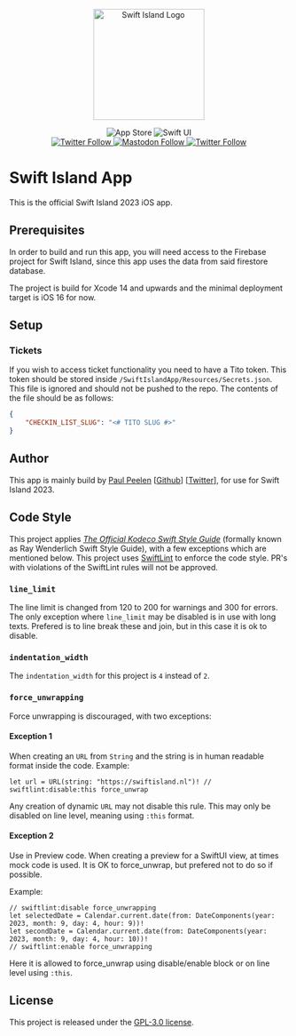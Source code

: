 <p align="center">
    <img src ="Logo.png" alt="Swift Island Logo" title="Swift Island 2023" width=200 />
</p>

<p align="center">
	<img alt="App Store" src="https://img.shields.io/itunes/v/1468876096?label=App%20Store">
    <img src="https://img.shields.io/badge/platform-SwiftUI-blue.svg" alt="Swift UI" title="Swift UI" />
    <br/>
    <a href="https://twitter.com/swiftislandnl">
        <img alt="Twitter Follow" src="https://img.shields.io/twitter/follow/swiftislandnl?label=SwiftIsland" alt="Twitter: @swiftislandnl" title="Twitter: @swiftislandnl">
    </a>
    </a>
    <a href="https://mastodon.nu/@ppeelen">
<img alt="Mastodon Follow" src="https://img.shields.io/mastodon/follow/109416415024329828?domain=https%3A%2F%2Fmastodon.nu&style=social&label=Mastodon%3A%20%40peelen">
    </a>
    <a href="https://twitter.com/ppeelen">
        <img alt="Twitter Follow" src="https://img.shields.io/twitter/follow/swiftislandnl?label=PPeelen" alt="Twitter: @ppeelen" title="Twitter: @ppeelen">
    </a>
</p>

# Swift Island App
This is the official Swift Island 2023 iOS app. 

## Prerequisites
In order to build and run this app, you will need access to the Firebase project for Swift Island, since this app uses the data from said firestore database.

The project is build for Xcode 14 and upwards and the minimal deployment target is iOS 16 for now.

## Setup
### Tickets
If you wish to access ticket functionality you need to have a Tito token. This token should be stored inside `/SwiftIslandApp/Resources/Secrets.json`. This file is ignored and should not be pushed to the repo. The contents of the file should be as follows:
```json
{
    "CHECKIN_LIST_SLUG": "<# TITO SLUG #>"
}
```

## Author
This app is mainly build by [Paul Peelen](https://paulpeelen.com) [[Github](https://github.com/ppeelen)] [[Twitter](https://twitter.com/ppeelen)], for use for Swift Island 2023.

## Code Style
This project applies [_The Official Kodeco Swift Style Guide_](https://github.com/kodecocodes/swift-style-guide) (formally known as Ray Wenderlich Swift Style Guide), with a few exceptions which are mentioned below.
This project uses [SwiftLint](https://github.com/realm/SwiftLint) to enforce the code style. PR's with violations of the SwiftLint rules will not be approved.

### `line_limit`
The line limit is changed from 120 to 200 for warnings and 300 for errors. The only exception where `line_limit` may be disabled is in use with long texts. Prefered is to line break these and join, but in this case it is ok to disable.

### `indentation_width`
The `indentation_width` for this project is `4` instead of `2`.

### `force_unwrapping`
Force unwrapping is discouraged, with two exceptions:
#### Exception 1
When creating an `URL` from `String` and the string is in human readable format inside the code. Example:
```
let url = URL(string: "https://swiftisland.nl")! // swiftlint:disable:this force_unwrap
```
Any creation of dynamic `URL` may not disable this rule. This may only be disabled on line level, meaning using `:this` format.

#### Exception 2
Use in Preview code. When creating a preview for a SwiftUI view, at times mock code is used. It is OK to force_unwrap, but prefered not to do so if possible.

Example:
```
// swiftlint:disable force_unwrapping
let selectedDate = Calendar.current.date(from: DateComponents(year: 2023, month: 9, day: 4, hour: 9))!
let secondDate = Calendar.current.date(from: DateComponents(year: 2023, month: 9, day: 4, hour: 10))!
// swiftlint:enable force_unwrapping
```

Here it is allowed to force_unwrap using disable/enable block or on line level using `:this`.

## License
This project is released under the [GPL-3.0 license](https://github.com/SwiftIsland/app/blob/main/LICENSE). 